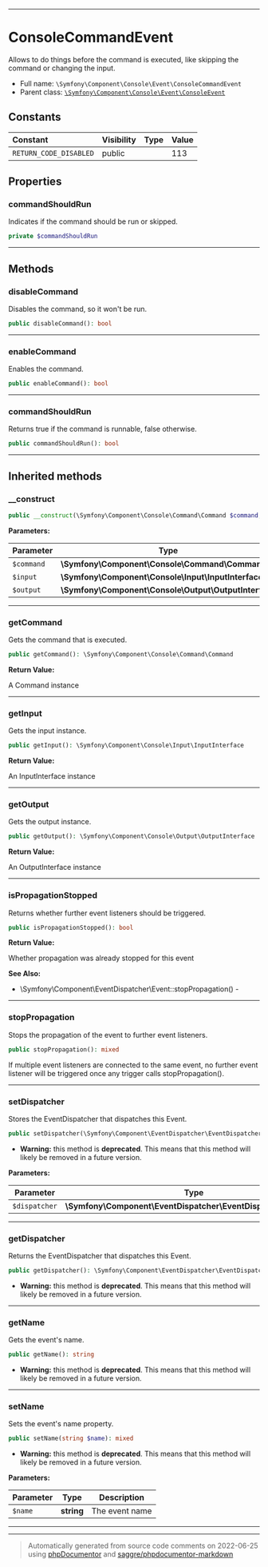 ***

# ConsoleCommandEvent

Allows to do things before the command is executed, like skipping the command or changing the input.



* Full name: `\Symfony\Component\Console\Event\ConsoleCommandEvent`
* Parent class: [`\Symfony\Component\Console\Event\ConsoleEvent`](./ConsoleEvent.md)


## Constants

| Constant | Visibility | Type | Value |
|:---------|:-----------|:-----|:------|
|`RETURN_CODE_DISABLED`|public| |113|

## Properties


### commandShouldRun

Indicates if the command should be run or skipped.

```php
private $commandShouldRun
```






***

## Methods


### disableCommand

Disables the command, so it won't be run.

```php
public disableCommand(): bool
```











***

### enableCommand

Enables the command.

```php
public enableCommand(): bool
```











***

### commandShouldRun

Returns true if the command is runnable, false otherwise.

```php
public commandShouldRun(): bool
```











***


## Inherited methods


### __construct



```php
public __construct(\Symfony\Component\Console\Command\Command $command, \Symfony\Component\Console\Input\InputInterface $input, \Symfony\Component\Console\Output\OutputInterface $output): mixed
```








**Parameters:**

| Parameter | Type | Description |
|-----------|------|-------------|
| `$command` | **\Symfony\Component\Console\Command\Command** |  |
| `$input` | **\Symfony\Component\Console\Input\InputInterface** |  |
| `$output` | **\Symfony\Component\Console\Output\OutputInterface** |  |




***

### getCommand

Gets the command that is executed.

```php
public getCommand(): \Symfony\Component\Console\Command\Command
```









**Return Value:**

A Command instance



***

### getInput

Gets the input instance.

```php
public getInput(): \Symfony\Component\Console\Input\InputInterface
```









**Return Value:**

An InputInterface instance



***

### getOutput

Gets the output instance.

```php
public getOutput(): \Symfony\Component\Console\Output\OutputInterface
```









**Return Value:**

An OutputInterface instance



***

### isPropagationStopped

Returns whether further event listeners should be triggered.

```php
public isPropagationStopped(): bool
```









**Return Value:**

Whether propagation was already stopped for this event


**See Also:**

* \Symfony\Component\EventDispatcher\Event::stopPropagation() - 

***

### stopPropagation

Stops the propagation of the event to further event listeners.

```php
public stopPropagation(): mixed
```

If multiple event listeners are connected to the same event, no
further event listener will be triggered once any trigger calls
stopPropagation().









***

### setDispatcher

Stores the EventDispatcher that dispatches this Event.

```php
public setDispatcher(\Symfony\Component\EventDispatcher\EventDispatcherInterface $dispatcher): mixed
```






* **Warning:** this method is **deprecated**. This means that this method will likely be removed in a future version.



**Parameters:**

| Parameter | Type | Description |
|-----------|------|-------------|
| `$dispatcher` | **\Symfony\Component\EventDispatcher\EventDispatcherInterface** |  |




***

### getDispatcher

Returns the EventDispatcher that dispatches this Event.

```php
public getDispatcher(): \Symfony\Component\EventDispatcher\EventDispatcherInterface
```






* **Warning:** this method is **deprecated**. This means that this method will likely be removed in a future version.






***

### getName

Gets the event's name.

```php
public getName(): string
```






* **Warning:** this method is **deprecated**. This means that this method will likely be removed in a future version.






***

### setName

Sets the event's name property.

```php
public setName(string $name): mixed
```






* **Warning:** this method is **deprecated**. This means that this method will likely be removed in a future version.



**Parameters:**

| Parameter | Type | Description |
|-----------|------|-------------|
| `$name` | **string** | The event name |




***


***
> Automatically generated from source code comments on 2022-06-25 using [phpDocumentor](http://www.phpdoc.org/) and [saggre/phpdocumentor-markdown](https://github.com/Saggre/phpDocumentor-markdown)
